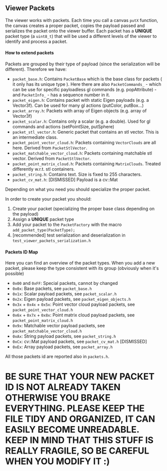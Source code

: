 ## Viewer Packets 
The viewer works with packets. Each time you call a canvas `putX` function, the canvas creates a proper
packet, copies the payload passed and serializes the packet onto the viewer buffer.
Each packet has a **UNIQUE** packet type (a `uint8_t`) that will be used a different levels of the 
viewer to identify and process a packet.

#### How to extend packets
Packets are grouped by their type of payload (since the serialization will be different). Therefore
we have:
  - `packet_base.h`: Contains `PacketBase` which is the base class for packets ( it only has its unique type ). Here there are also `PacketCommands_`  - which can be use for specific payloadless gl commands (e.g. popAttribute) - and  `PacketInfo_` - has a sequence number in it.
  - `packet_eigen.h`: Contains packet with static Eigen payloads (e.g. a Vector3f). Can be used for many gl actions (putColor, putBox...)
  - `packet_array.h`: Packets with array of Eigen objects (e.g. array of Vector3f)
  - `packet_scalar.h`: Contains only a scalar (e.g. a double). Used for gl commands and actions (setPointSize, putSphere)
  - `packet_stl_vector.h`: Generic packet that contains an stl vector. This is an intermediate class. 
  - `packet_point_vector_cloud.h`: Packets containing `VectorClouds` are all here. Derived from `PacketStlVector`.
  - `packet_matchable_vector_cloud.h`: Packets containing matchable stl vector. Derived from `PacketStlVector`.
  - `packet_point_matrix_cloud.h`: Packets containing `MatrixClouds`. Treated differently w.r.t. stl containers.
  - `packet_string.h`: Contains text. Size is fixed to 255 characters.
  - `packet_cv_mat.h`: [DISMISSED] Payload is a cv::Mat

Depending on what you need you should specialize the proper packet.

In order to create your packet you should:
  1. Create your packet (specializing the proper base class depending on the payload)
  2. Assign a **UNIQUE** packet type
  3. Add your packet to the `PacketFactory` with the macro `add_packet_type(PacketType);`
  4. [recommended] test serialization and deserialization in `test_viewer_packets_serialization.h`
	
#### Packets ID Map
Here you can find an overview of the packet types. When you add a new packet, please keep the type consistent with its group (obviously when it's possible)
  - `0x00` and `0xFF`: Special packets, cannot by changed
  - `0x0x`: Base packets, see `packet_base.h`
  - `0x1x`: Scalar payload packets, see `packet_scalar.h`
  - `0x2x`: Eigen payload packets, see `packet_eigen_objects.h`
  - `0x3x` + `0x4x` + `0x5x`: Point vector cloud payload packets, see `packet_point_vector_cloud.h`
  - `0x6x` + `0x7x` + `0x8x`: Point matrix cloud payload packets, see `packet_point_matrix_cloud.h`
  - `0x9x`: Matchable vector payload packets, see `packet_matchable_vector_cloud.h`
  - `0xAx`: String payload packets, see `packet_string.h`
  - `0xCx`: cv::Mat payload packets, see `packet_cv_mat.h` [DISMISSED]
  - `0xEx`: Array payload packets, see `packet_array.h`
	
All those packets id are reported also in `packets.h`.
	
# BE SURE THAT YOUR NEW PACKET ID IS NOT ALREADY TAKEN OTHERWISE YOU BRAKE EVERYTHING. PLEASE KEEP THE FILE TIDY AND ORGANIZED, IT CAN EASILY BECOME UNREADABLE. KEEP IN MIND THAT THIS STUFF IS REALLY FRAGILE, SO BE CAREFUL WHEN YOU MODIFY IT :)